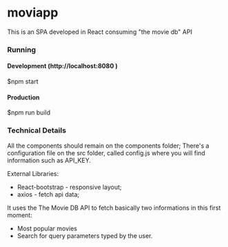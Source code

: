 # moviapp
This is an SPA developed in React consuming "the movie db" API


### Running ###

#### Development (http://localhost:8080 )
$npm start

#### Production
$npm run build

### Technical Details ###
All the components should remain on the components folder;
There's a configuration file on the src folder, called config.js where you will find information such as API_KEY.

External Libraries:
* React-bootstrap - responsive layout;
* axios - fetch api data;


It uses the The Movie DB API to fetch basically two informations in this first moment:
* Most popular movies
* Search for query parameters typed by the user.



